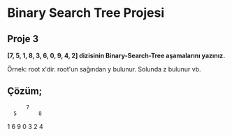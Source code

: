 # Binary Search Tree Projesi
## Proje 3

<b>[7, 5, 1, 8, 3, 6, 0, 9, 4, 2] dizisinin Binary-Search-Tree aşamalarını yazınız. </b>

Örnek: root x'dir. root'un sağından y bulunur. Solunda z bulunur vb.


## Çözüm;

          7
      5       8
   1    6        9
0    3
   2   4
 
